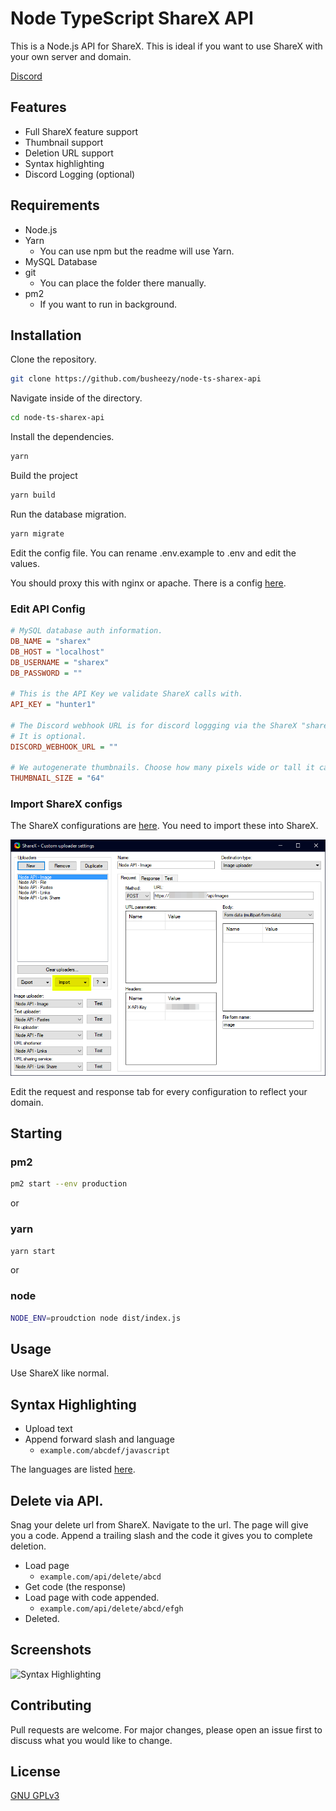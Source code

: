 # Node TypeScript ShareX API

This is a Node.js API for ShareX. This is ideal if you want to use ShareX with your own server and domain.

[Discord](https://discord.gg/msgmdrr)

## Features

- Full ShareX feature support
- Thumbnail support
- Deletion URL support
- Syntax highlighting
- Discord Logging (optional)

## Requirements

- Node.js
- Yarn
  - You can use npm but the readme will use Yarn.
- MySQL Database
- git
  - You can place the folder there manually.
- pm2
  - If you want to run in background.

## Installation

Clone the repository.

```bash
git clone https://github.com/busheezy/node-ts-sharex-api
```

Navigate inside of the directory.

```bash
cd node-ts-sharex-api
```

Install the dependencies.

```bash
yarn
```

Build the project

```bash
yarn build
```

Run the database migration.

```bash
yarn migrate
```

Edit the config file. You can rename .env.example to .env and edit the values.

You should proxy this with nginx or apache. There is a config [here](nginx.conf).

### Edit API Config

```ini
# MySQL database auth information.
DB_NAME = "sharex"
DB_HOST = "localhost"
DB_USERNAME = "sharex"
DB_PASSWORD = ""

# This is the API Key we validate ShareX calls with.
API_KEY = "hunter1"

# The Discord webhook URL is for discord loggging via the ShareX "share" feature.
# It is optional.
DISCORD_WEBHOOK_URL = ""

# We autogenerate thumbnails. Choose how many pixels wide or tall it can be.
THUMBNAIL_SIZE = "64"
```

### Import ShareX configs

The ShareX configurations are [here](sxcu). You need to import these into ShareX.

![Import ShareX configs](readme/sharex-import.png)

Edit the request and response tab for every configuration to reflect your domain.

## Starting

### pm2

```bash
pm2 start --env production
```

or

### yarn

```bash
yarn start
```

or

### node

```bash
NODE_ENV=proudction node dist/index.js
```

## Usage

Use ShareX like normal.

## Syntax Highlighting

- Upload text
- Append forward slash and language
  - ``example.com/abcdef/javascript``

The languages are listed [here](syntax-languages.txt).

## Delete via API.

Snag your delete url from ShareX. Navigate to the url. The page will give you a code. Append a trailing slash and the code it gives you to complete deletion.

- Load page
  - ``example.com/api/delete/abcd``
- Get code (the response)
- Load page with code appended.
  - ``example.com/api/delete/abcd/efgh``
- Deleted.

## Screenshots

![Syntax Highlighting](https://share.busheezy.dev/opbi0j.png)

## Contributing

Pull requests are welcome. For major changes, please open an issue first to discuss what you would like to change.

## License

[GNU GPLv3](https://choosealicense.com/licenses/gpl-3.0/)
